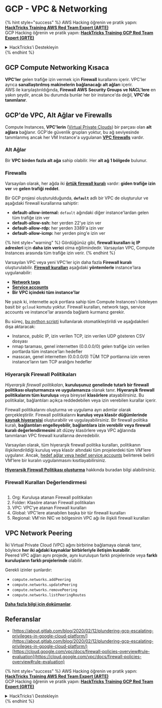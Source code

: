 # GCP - VPC & Networking

{% hint style="success" %}
AWS Hacking öğrenin ve pratik yapın:<img src="/.gitbook/assets/image.png" alt="" data-size="line">[**HackTricks Training AWS Red Team Expert (ARTE)**](https://training.hacktricks.xyz/courses/arte)<img src="/.gitbook/assets/image.png" alt="" data-size="line">\
GCP Hacking öğrenin ve pratik yapın: <img src="/.gitbook/assets/image (2).png" alt="" data-size="line">[**HackTricks Training GCP Red Team Expert (GRTE)**<img src="/.gitbook/assets/image (2).png" alt="" data-size="line">](https://training.hacktricks.xyz/courses/grte)

<details>

<summary>HackTricks'i Destekleyin</summary>

* [**Abonelik planlarını**](https://github.com/sponsors/carlospolop) kontrol edin!
* **💬 Discord grubuna** [**katılın**](https://discord.gg/hRep4RUj7f) veya [**telegram grubuna**](https://t.me/peass) katılın ya da **Twitter'da** 🐦 [**@hacktricks\_live**](https://twitter.com/hacktricks\_live)**'ı takip edin.**
* **HackTricks'e PR göndererek hacking ipuçlarını paylaşın** [**HackTricks**](https://github.com/carlospolop/hacktricks) ve [**HackTricks Cloud**](https://github.com/carlospolop/hacktricks-cloud) github depolarına.

</details>
{% endhint %}

## **GCP Compute Networking Kısaca**

**VPC'ler** gelen trafiğe izin vermek için **Firewall** kurallarını içerir. VPC'ler ayrıca **sanallaştırılmış makinelerin** **bağlanacağı** **alt ağları** içerir.\
AWS ile karşılaştırıldığında, **Firewall** **AWS** **Security Groups ve NACL'lere** en yakın şeydir, ancak bu durumda bunlar her bir instance'da değil, **VPC'de tanımlanır**.

## **GCP'de VPC, Alt Ağlar ve Firewalls**

Compute Instances, **VPC'lerin** ([Virtual Private Clouds](https://cloud.google.com/vpc/docs/vpc)) bir parçası olan **alt ağlara** bağlanır. GCP'de güvenlik grupları yoktur, bu ağ seviyesinde tanımlanmış ancak her VM Instance'a uygulanan [**VPC firewalls**](https://cloud.google.com/vpc/docs/firewalls) vardır.

### Alt Ağlar

Bir **VPC** **birden fazla alt ağa** sahip olabilir. Her **alt ağ 1 bölgede** bulunur.

### Firewalls

Varsayılan olarak, her ağda iki [**örtük firewall kuralı**](https://cloud.google.com/vpc/docs/firewalls#default\_firewall\_rules) vardır: **giden trafiğe izin ver** ve **gelen trafiği reddet**.

Bir GCP projesi oluşturulduğunda, **`default`** adlı bir VPC de oluşturulur ve aşağıdaki firewall kurallarına sahiptir:

* **default-allow-internal:** `default` ağındaki diğer instance'lardan gelen tüm trafiğe izin ver
* **default-allow-ssh:** her yerden 22'ye izin ver
* **default-allow-rdp:** her yerden 3389'a izin ver
* **default-allow-icmp:** her yerden ping'e izin ver

{% hint style="warning" %}
Gördüğünüz gibi, **firewall kuralları** **iç IP adresleri** için **daha izin verici** olma eğilimindedir. Varsayılan VPC, Compute Instances arasında tüm trafiğe izin verir.
{% endhint %}

Varsayılan VPC veya yeni VPC'ler için daha fazla **Firewall kuralı** oluşturulabilir. [**Firewall kuralları**](https://cloud.google.com/vpc/docs/firewalls) aşağıdaki **yöntemlerle** instance'lara uygulanabilir:

* [**Network tags**](https://cloud.google.com/vpc/docs/add-remove-network-tags)
* [**Service accounts**](https://cloud.google.com/vpc/docs/firewalls#serviceaccounts)
* **Bir VPC içindeki tüm instance'lar**

Ne yazık ki, internette açık portlara sahip tüm Compute Instances'ı listeleyen basit bir `gcloud` komutu yoktur. Firewall kuralları, network tags, service accounts ve instance'lar arasında bağlantı kurmanız gerekir.

Bu süreç, [bu python scripti](https://gitlab.com/gitlab-com/gl-security/gl-redteam/gcp\_firewall\_enum) kullanılarak otomatikleştirildi ve aşağıdakileri dışa aktaracak:

* Instance, public IP, izin verilen TCP, izin verilen UDP gösteren CSV dosyası
* nmap taraması, genel internetten (0.0.0.0/0) gelen trafiğe izin verilen portlarda tüm instance'ları hedefler
* masscan, genel internetten (0.0.0.0/0) TÜM TCP portlarına izin veren instance'ların tam TCP aralığını hedefler

### Hiyerarşik Firewall Politikaları <a href="#hierarchical-firewall-policies" id="hierarchical-firewall-policies"></a>

_Hiyerarşik firewall politikaları_, **kuruluşunuz genelinde tutarlı bir firewall politikası oluşturmanıza ve uygulamanıza** olanak tanır. **Hiyerarşik firewall politikalarını tüm kuruluşa** veya bireysel **klasörlere** atayabilirsiniz. Bu politikalar, bağlantıları açıkça reddedebilen veya izin verebilen kurallar içerir.

Firewall politikalarını oluşturma ve uygulama ayrı adımlar olarak gerçekleştirilir. Firewall politikalarını **kuruluş veya klasör düğümlerinde** [**kaynak hiyerarşisi**](https://cloud.google.com/resource-manager/docs/cloud-platform-resource-hierarchy) oluşturabilir ve uygulayabilirsiniz. Bir firewall politika kuralı, **bağlantıları engelleyebilir, bağlantılara izin verebilir veya firewall kuralı değerlendirmesini** alt düzey klasörlere veya VPC ağlarında tanımlanan VPC firewall kurallarına devredebilir.

Varsayılan olarak, tüm hiyerarşik firewall politika kuralları, politikanın ilişkilendirildiği kuruluş veya klasör altındaki tüm projelerdeki tüm VM'lere uygulanır. Ancak, [hedef ağlar veya hedef service accounts](https://cloud.google.com/vpc/docs/firewall-policies#targets) belirterek belirli VM'lere bir kuralın uygulanmasını kısıtlayabilirsiniz.

[**Hiyerarşik Firewall Politikası oluşturma**](https://cloud.google.com/vpc/docs/using-firewall-policies#gcloud) hakkında buradan bilgi alabilirsiniz.

### Firewall Kuralları Değerlendirmesi

<figure><img src="../../../../.gitbook/assets/image (2) (1).png" alt=""><figcaption></figcaption></figure>

1. Org: Kuruluşa atanan Firewall politikaları
2. Folder: Klasöre atanan Firewall politikaları
3. VPC: VPC'ye atanan Firewall kuralları
4. Global: VPC'lere atanabilen başka bir tür firewall kuralları
5. Regional: VM'nin NIC ve bölgesinin VPC ağı ile ilişkili firewall kuralları

## VPC Network Peering

İki Virtual Private Cloud (VPC) ağını birbirine bağlamaya olanak tanır, böylece **her iki ağdaki kaynaklar birbirleriyle iletişim kurabilir**.\
Peered VPC ağları aynı projede, aynı kuruluşun farklı projelerinde veya **farklı kuruluşların farklı projelerinde** olabilir.

Gerekli izinler şunlardır:

* `compute.networks.addPeering`
* `compute.networks.updatePeering`
* `compute.networks.removePeering`
* `compute.networks.listPeeringRoutes`

[**Daha fazla bilgi için dokümanlar**](https://cloud.google.com/vpc/docs/vpc-peering).

## Referanslar

* [https://about.gitlab.com/blog/2020/02/12/plundering-gcp-escalating-privileges-in-google-cloud-platform/](https://about.gitlab.com/blog/2020/02/12/plundering-gcp-escalating-privileges-in-google-cloud-platform/)
* [https://cloud.google.com/vpc/docs/firewall-policies-overview#rule-evaluation](https://cloud.google.com/vpc/docs/firewall-policies-overview#rule-evaluation)

{% hint style="success" %}
AWS Hacking öğrenin ve pratik yapın:<img src="/.gitbook/assets/image.png" alt="" data-size="line">[**HackTricks Training AWS Red Team Expert (ARTE)**](https://training.hacktricks.xyz/courses/arte)<img src="/.gitbook/assets/image.png" alt="" data-size="line">\
GCP Hacking öğrenin ve pratik yapın: <img src="/.gitbook/assets/image (2).png" alt="" data-size="line">[**HackTricks Training GCP Red Team Expert (GRTE)**<img src="/.gitbook/assets/image (2).png" alt="" data-size="line">](https://training.hacktricks.xyz/courses/grte)

<details>

<summary>HackTricks'i Destekleyin</summary>

* [**Abonelik planlarını**](https://github.com/sponsors/carlospolop) kontrol edin!
* **💬 Discord grubuna** [**katılın**](https://discord.gg/hRep4RUj7f) veya [**telegram grubuna**](https://t.me/peass) katılın ya da **Twitter'da** 🐦 [**@hacktricks\_live**](https://twitter.com/hacktricks\_live)**'ı takip edin.**
* **HackTricks'e PR göndererek hacking ipuçlarını paylaşın** [**HackTricks**](https://github.com/carlospolop/hacktricks) ve [**HackTricks Cloud**](https://github.com/carlospolop/hacktricks-cloud) github depolarına.

</details>
{% endhint %}
